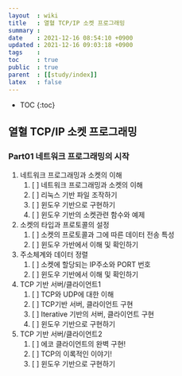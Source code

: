 ```yaml
---
layout  : wiki
title   : 열혈 TCP/IP 소켓 프로그래밍
summary : 
date    : 2021-12-16 08:54:10 +0900
updated : 2021-12-16 09:03:18 +0900
tags    : 
toc     : true
public  : true
parent  : [[study/index]]
latex   : false
---
```

* TOC
{:toc}

## 열혈 TCP/IP 소켓 프로그래밍

### Part01 네트워크 프로그래밍의 시작

1. 네트워크 프로그래밍과 소켓의 이해
    1. [ ] 네트워크 프로그래밍과 소켓의 이해
    2. [ ] 리눅스 기반 파일 조작하기
    3. [ ] 윈도우 기반으로 구현하기
    4. [ ] 윈도우 기반의 소켓관련 함수와 예제
2. 소켓의 타입과 프로토콜의 설정
    1. [ ] 소켓의 프로토콜과 그에 따른 데이터 전송 특성
    2. [ ] 윈도우 가반에서 이해 및 확인하기
3. 주소체계와 데이터 정렬 
    1. [ ] 소켓에 할당되는 IP주소와 PORT 번호
    2. [ ] 윈도우 기반에서 이해 및 확인하기
4. TCP 기반 서버/클라이언트1
    1. [ ] TCP와 UDP에 대한 이해
    2. [ ] TCP기반 서버, 클라이언트 구현
    3. [ ] Iterative 기반의 서버, 클라이언트 구현
    4. [ ] 윈도우 기반으로 구현하기
5. TCP 기반 서버/클라이언트2 
    1. [ ] 에코 클라이언트의 완벽 구현!
    2. [ ] TCP의 이록적인 이야기!
    3. [ ] 윈도우 기반으로 구현하기


